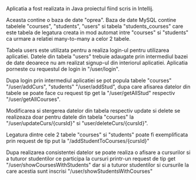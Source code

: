 Aplicatia a fost realizata in Java proiectul fiind scris in Intellij.

Aceasta contine o baza de date "oprea". Baza de date MySQL contine tabelele "courses", "students", "users" si tabela "students_courses" care este tabela de legatura creata in mod automat intre "courses" si "students" ca urmare a relatiei many-to-many a celor 2 tabele.

Tabela users este utilizata pentru a realiza login-ul pentru utilizarea aplicatiei. Datele din tabela "users" trebuie adaugate prin intermediul bazei de date deoarece nu am realizat signup-ul din interiorul aplicatiei. Aplicatia porneste cu requestul de login in "/user/login".

Dupa login prin intermediul aplicatiei se pot popula tabele "courses" "/user/addCurs", "students" "/user/addStud", dupa care afisarea datelor din tabele se poate face cu request tip get la "/user/getAllStud" respectiv "/user/getAllCourses".

Modificarea si stergerea datelor din tabela respectiv update si delete se realizeaza doar pentru datele din tabela "courses" la "/user/updateCurs/{cursId}" si "user/deleteCurs/{cursId}".

Legatura dintre cele 2 tabele "courses" si "students" poate fi exemplificata prin request de tip put la "/addStudentToCourses/{cursId}"

Dupa realizarea consistentei datelor se poate realiza o afisare a cursurilor si a tuturor studentilor ce participa la cursuri printr-un request de tip get "/user/showCoursesWithStudents" dar si a tuturor studentilor si cursurile la care acestia sunt inscrisi "/user/showStudentsWithCourses"
